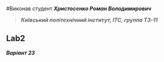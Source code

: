 #Виконав студент ***Хриcтосенко Роман Володимирович***
> ***Київський політехнічний інститут, ІТС, группа ТЗ-11***

## Lab2
***Варіант 23***
